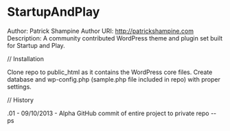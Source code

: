 StartupAndPlay
==============

Author: Patrick Shampine
Author URI: http://patrickshampine.com
Description: A community contributed WordPress theme and plugin set built for Startup and Play.

// Installation

Clone repo to public_html as it contains the WordPress core files. Create database and wp-config.php (sample.php
file included in repo) with proper settings.


// History

.01 - 09/10/2013 - Alpha GitHub commit of entire project to private repo -- ps
